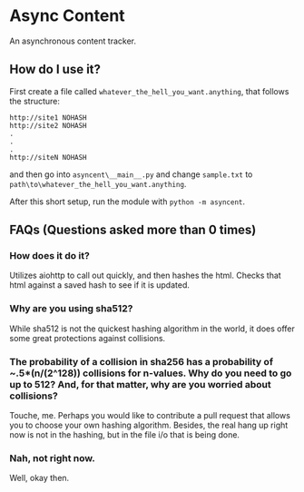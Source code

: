 
# Async Content

An asynchronous content tracker.

## How do I use it?

First create a file called `whatever_the_hell_you_want.anything`, that follows the structure:
```
http://site1 NOHASH
http://site2 NOHASH
.
.
.
http://siteN NOHASH
```
and then go into `asyncent\__main__.py` and change `sample.txt` to `path\to\whatever_the_hell_you_want.anything`.

After this short setup, run the module with `python -m asyncent`.



## FAQs (Questions asked more than 0 times)

### How does it do it?

Utilizes aiohttp to call out quickly, and then hashes the html. Checks that html against a saved hash to see if it is updated.

### Why are you using sha512?

While sha512 is not the quickest hashing algorithm in the world, it does offer some great protections against collisions.

### The probability of a collision in sha256 has a probability of ~.5*(n/(2^128)) collisions for n-values. Why do you need to go up to 512? And, for that matter, why are you worried about collisions?

Touche, me. Perhaps you would like to contribute a pull request that allows you to choose your own hashing algorithm. Besides, the real hang up right now is not in the hashing, but in the file i/o that is being done.

### Nah, not right now.

Well, okay then.


